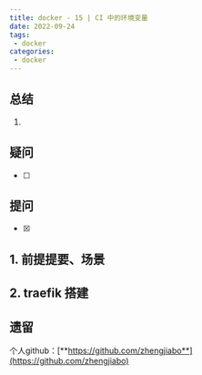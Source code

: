 ```yaml
---
title: docker - 15 | CI 中的环境变量
date: 2022-09-24
tags:
 - docker
categories: 
 - docker
---
```

 



## 总结
1. 




## 疑问
- [ ] 




## 提问
- [x] 





## 1. 前提提要、场景





## 2. traefik 搭建




## 遗留





个人github：[**https://github.com/zhengjiabo**](https://github.com/zhengjiabo) 